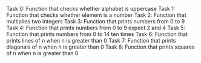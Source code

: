 Task 0: Function that checks whether alphabet is uppercase
Task 1: Function that checks whether element is a number
Task 2: Function that multiplies two integers
Task 3: Function that prints numbers from 0 to 9
Task 4: Function that prints numbers from 0 to 9 expect 2 and 4
Task 5: Function that prints numbers from 0 to 14 ten times
Task 6: Function that prints lines of n when n is greater than 0
Task 7: Function that prints diagonals of n when n is greater than 0
Task 8: Function that prints squares of n when n is greater than 0

